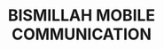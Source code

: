 ---
title: "BISMILLAH MOBILE COMMUNICATION"
url: /karachi/bismillah-mobile-communication/
shop: shop
---